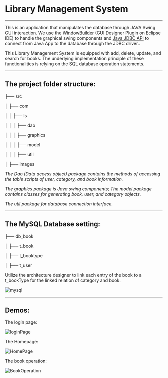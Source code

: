 # Library Management System

---

This is an application that manipulates the database through JAVA Swing GUI interaction. We use the [WindowBuilder](https://www.eclipse.org/windowbuilder/) (GUI Designer Plugin on Eclipse IDE) to handle the graphical swing components and [Java JDBC API](https://docs.oracle.com/javase/8/docs/technotes/guides/jdbc/) to connect from Java App to the database through the JDBC driver.. 

This Library Management System is equipped with add, delete, update, and search for books. The underlying implementation principle of these functionalities is relying on the SQL database operation statements.

---

## The project folder structure:

├── src

│ ├── com

│ │ ├── ls

│ │ │ ├── dao

│ │ │ ├── graphics

│ │ │ ├── model

│ │ │ ├── util

│ ├── images



*The Dao (Data access object) package contains the methods of accessing the table scripts of user, category, and book information.* 

*The graphics package is Java swing components; The model package contains classes for generating book, user, and category objects.*

*The util package for database connection interface.*

---

## The MySQL Database setting:

├── db_book

│ ├── t_book

│ ├── t_booktype

│ ├── t_user



Utilize the architecture designer to link each entry of the book to a t_bookType for the linked relation of category and book.

![mysql](https://github.com/boxianglin/LibrarySystem/blob/master/Demo/mysql.png?raw=true)

---

## Demos: 



The login page:

![loginPage](https://github.com/boxianglin/LibrarySystem/blob/master/Demo/loginPage.png?raw=true)



The Homepage:

![HomePage](https://github.com/boxianglin/LibrarySystem/blob/master/Demo/HomePage.png?raw=true)



The book operation:

![BookOperation](https://github.com/boxianglin/LibrarySystem/blob/master/Demo/BookOperation.png?raw=true)